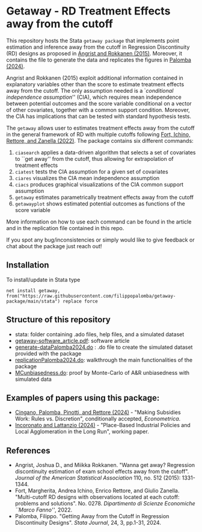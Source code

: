 # Getaway - RD Treatment Effects away from the cutoff

This repository hosts the Stata `getaway package` that implements point estimation and inference away from the cutoff in Regression Discontinuity (RD) designs as proposed in [Angrist and Rokkanen (2015)](https://economics.mit.edu/files/10851). Moreover, it contains the file to generate the data and replicates the figures in [Palomba (2024)](https://filippopalomba.github.io/docs/Palomba_2024_getaway_SJ.pdf).

Angrist and Rokkanen (2015) exploit additional information contained in explanatory variables other than the score to estimate treatment effects away from the cutoff. The only assumption needed is a \`_conditional independence assumption_'' (CIA), which requires mean independence between potential outcomes and the score variable conditional on a vector of other covariates, together with a common support condition. Moreover, the CIA has implications that can be tested with standard hypothesis tests.

The `getaway` allows user to estimates treatment effects away from the cutoff in the general framework of RD with multiple cutoffs following [Fort, Ichino, Rettore, and Zanella (2022)](http://www.andreaichino.it/wp-content/uploads/FIRZ_Stacking.pdf). The package contains six different commands:

1. `ciasearch` applies a data-driven algorithm that selects a set of covariates to ``get away'' from the cutoff, thus allowing for extrapolation of treatment effects
2. `ciatest` tests the CIA assumption for a given set of covariates
3. `ciares` visualizes the CIA mean independence assumption
4. `ciacs` produces graphical visualizations of the CIA common support assumption
5. `getaway` estimates parametrically treatment effects away from the cutoff
6. `getawayplot` shows estimated potential outcomes as functions of the score variable

More information on how to use each command can be found in the article and in the replication file contained in this repo.

If you spot any bug/inconsistencies or simply would like to give feedback or chat about the package just reach out!

## Installation

To install/update in Stata type

```
net install getaway, from("https://raw.githubusercontent.com/filippopalomba/getaway-package/main/stata") replace force 
```

## Structure of this repository

- stata: folder containing .ado files, help files, and a simulated dataset
- [getaway-software_article.pdf](https://filippopalomba.github.io/docs/Palomba_2023_getaway.pdf): software article
- [generate-dataPalomba2024.do](https://github.com/filippopalomba/getaway-package/blob/main/generate-dataPalomba2024.do) : .do file to create the simulated dataset provided with the package
- [replicationPalomba2024.do](https://github.com/filippopalomba/getaway-package/blob/main/replication-Palomba2024.do): walkthrough the main functionalities of the package
- [MCunbiasedness.do](https://github.com/filippopalomba/getaway-package/blob/main/MCunbiasedness.do): proof by Monte-Carlo of A&R unbiasedness with simulated data

## Examples of papers using this package:

- [Cingano, Palomba, Pinotti, and Rettore (2024)](https://filippopalomba.github.io/docs/Cingano-Palomba-Pinotti-Rettore_2023_subsidies_main.pdf) - "Making Subsidies Work: Rules vs. Discretion", conditionally accepted, _Econometrica_.
- [Incoronato and Lattanzio (2024)](https://lincoronato.github.io/files/jmp_incoronato.pdf) - "Place-Based Industrial Policies and Local Agglomeration in the Long Run", working paper.

## References

- Angrist, Joshua D., and Miikka Rokkanen. "Wanna get away? Regression discontinuity estimation of exam school effects away from the cutoff". _Journal of the American Statistical Association_ 110, no. 512 (2015): 1331-1344.
- Fort, Margherita, Andrea Ichino, Enrico Rettore, and Giulio Zanella. "Multi-cutoff RD designs with observations located at each cutoff: problems and solutions". No. 0278. _Dipartimento di Scienze Economiche ``Marco Fanno''_, 2022.
- Palomba, Filippo. "Getting Away from the Cutoff in Regression Discontinuity Designs". _Stata Journal_, 24, 3, pp.1-31, 2024.
